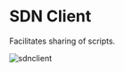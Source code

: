 # SDN Client

Facilitates sharing of scripts.

![sdnclient](https://media.discordapp.net/attachments/576185758021451776/1232185333286834187/image.png?ex=66288984&is=66273804&hm=ff928b3f5e7f4fc82dbe0d39e52b20640d0a793c12b20330a4dda0fd9f1a0f84)